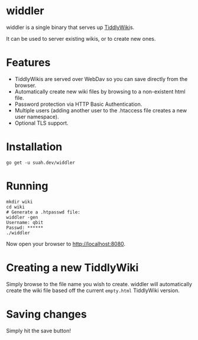 widdler
=======

widdler is a single binary that serves up
[TiddlyWiki](https://tiddlywiki.com)s.

It can be used to server existing wikis, or to create new ones.

# Features

- TiddlyWikis are served over WebDav so you can save directly from the browser.
- Automatically create new wiki files by browsing to a non-existent html file.
- Password protection via HTTP Basic Authentication.
- Multiple users (adding another user to the .htaccess file creates a new user
  namespace).
- Optional TLS support.

# Installation

```
go get -u suah.dev/widdler
```

# Running

```
mkdir wiki
cd wiki
# Generate a .htpasswd file:
widdler -gen
Username: qbit
Passwd: ******
./widdler
```

Now open your browser to [http://localhost:8080](http://localhost:8080).

# Creating a new TiddlyWiki

Simply browse to the file name you wish to create. widdler will automatically
create the wiki file based off the current `empty.html` TiddlyWiki version.

# Saving changes

Simply hit the save button!

